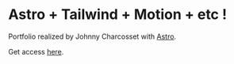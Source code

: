 # Astro + Tailwind + Motion + etc !

Portfolio realized by Johnny Charcosset with [Astro](https://astro.js.org/).


Get access [here](https://johnnyevo.github.io/).

